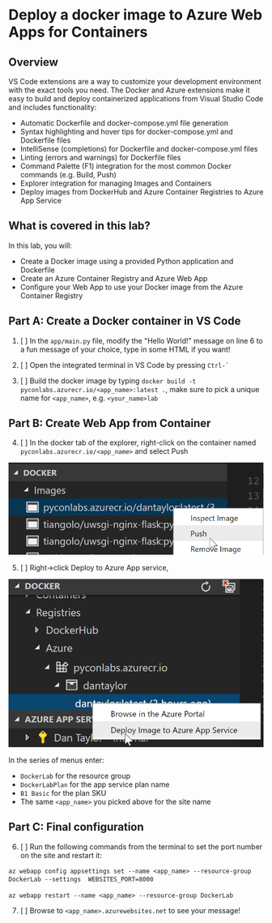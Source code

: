 # Deploy a docker image to Azure Web Apps for Containers

## Overview

VS Code extensions are a way to customize your development environment with the exact tools you need. The Docker and Azure extensions make it easy to build and deploy containerized applications from Visual Studio Code and includes functionality:

- Automatic Dockerfile and docker-compose.yml file generation
- Syntax highlighting and hover tips for docker-compose.yml and Dockerfile files
- IntelliSense (completions) for Dockerfile and docker-compose.yml files
- Linting (errors and warnings) for Dockerfile files
- Command Palette (F1) integration for the most common Docker commands (e.g. Build, Push)
- Explorer integration for managing Images and Containers
- Deploy images from DockerHub and Azure Container Registries to Azure App Service

## What is covered in this lab?

In this lab, you will:

- Create a Docker image using a provided Python application and Dockerfile
- Create an Azure Container Registry and Azure Web App
- Configure your Web App to use your Docker image from the Azure Container Registry

## Part A: Create a Docker container in VS Code

1. [ ] In the `app/main.py` file, modify the "Hello World!" message on line 6 to a fun message of your choice, type in some HTML if you want!

2. [ ] Open the integrated terminal in VS Code by pressing ``Ctrl-` ``

3. [ ] Build the docker image by typing `docker build -t pyconlabs.azurecr.io/<app_name>:latest .`, make sure to pick a unique name for `<app_name>`, e.g. `<your_name>lab`

## Part B: Create Web App from Container

4. [ ] In the docker tab of the explorer, right-click on the container named `pyconlabs.azurecr.io/<app_name>` and select Push

![Push docker image](Images/PushDockerImage.png)

5. [ ] Right->click Deploy to Azure App service, 

![Push docker image](Images/DeployImageToAppService.png)

In the series of menus enter:
 - `DockerLab` for the resource group
 - `DockerLabPlan` for the app service plan name
 - `B1 Basic` for the plan SKU
 - The same `<app_name>` you picked above for the site name

## Part C: Final configuration

6. [ ] Run the following commands from the terminal to set the port number on the site and restart it:
```
az webapp config appsettings set --name <app_name> --resource-group DockerLab --settings  WEBSITES_PORT=8000

az webapp restart --name <app_name> --resource-group DockerLab
```

7. [ ] Browse to ```<app_name>.azurewebsites.net``` to see your message!
